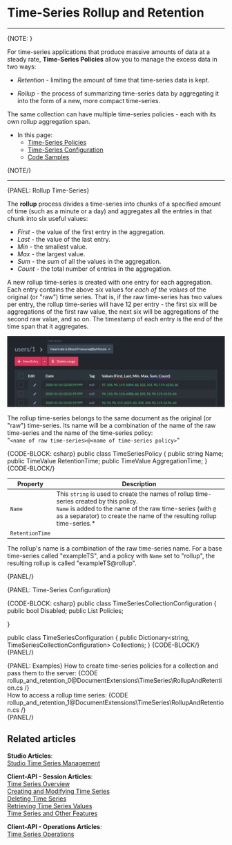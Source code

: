 ﻿# Time-Series Rollup and Retention
---

{NOTE: }

For time-series applications that produce massive amounts of data at a steady rate, 
**Time-Series Policies** allow you to manage the excess data in two ways:  

* *Retention* - limiting the amount of time that time-series data is kept.  

* *Rollup* - the process of summarizing time-series data by aggregating it into the 
form of a new, more compact time-series.  

The same collection can have multiple time-series policies - each with its own rollup 
aggregation span.  

* In this page:  
  * [Time-Series Policies]()  
  * [Time-Series Configuration]()  
  * [Code Samples]()  

{NOTE/}

---

{PANEL: Rollup Time-Series}  

The **rollup** process divides a time-series into chunks of a specified amount 
of time (such as a minute or a day) and aggregates all the entries in that 
chunk into six useful values:  

  * *First* - the value of the first entry in the aggregation.  
  * *Last* - the value of the last entry.  
  * *Min* - the smallest value.  
  * *Max* - the largest value.  
  * *Sum* - the sum of all the values in the aggregation.  
  * *Count* - the total number of entries in the aggregation.  

A new rollup time-series is created with one entry for each aggregation. Each 
entry contains the above six values for *each of the values* of the original 
(or "raw") time series. That is, if the raw time-series has two values per 
entry, the rollup time-series will have 12 per entry - the first six will be 
aggregations of the first raw value, the next six will be aggregations of the 
second raw value, and so on. The timestamp of each entry is the end of the 
time span that it aggregates.  

!["Rollup time-series entries"](images/rollup-1.png)

The rollup time-series belongs to the same document as the original (or "raw") 
time-series. Its name will be a combination of the name of the raw time-series 
and the name of the time-series policy:  
"`<name of raw time-series>@<name of time-series policy>`"  

{CODE-BLOCK: csharp}
public class TimeSeriesPolicy
{
    public string Name;
    public TimeValue RetentionTime;
    public TimeValue AggregationTime;
}
{CODE-BLOCK/}

| Property | Description |
| - | - |
| `Name` | This `string` is used to create the names of rollup time-series created by this policy.<br/>`Name` is added to the name of the raw time-series (with `@` as a separator) to create the name of the resulting rollup time-series.* |
| `RetentionTime` | 

 The rollup's name is a combination of the raw time-series name. For a base time-series called "exampleTS", and a policy with `Name` set to "rollup", the resulting rollup is called "exampleTS@rollup".

{PANEL/}

{PANEL: Time-Series Configuration}


{CODE-BLOCK: csharp}
public class TimeSeriesCollectionConfiguration
{
    public bool Disabled;
    public List<TimeSeriesPolicy> Policies;

}

public class TimeSeriesConfiguration
{
    public Dictionary<string, TimeSeriesCollectionConfiguration> Collections;
}
{CODE-BLOCK/}
{PANEL/}

{PANEL: Examples}
How to create time-series policies for a collection and pass them to the server:
{CODE rollup_and_retention_0@DocumentExtensions\TimeSeries\RollupAndRetention.cs /}  
How to access a rollup time series:
{CODE rollup_and_retention_1@DocumentExtensions\TimeSeries\RollupAndRetention.cs /}  
{PANEL/}

## Related articles
**Studio Articles**:  
[Studio Time Series Management]()  

**Client-API - Session Articles**:  
[Time Series Overview]()  
[Creating and Modifying Time Series]()  
[Deleting Time Series]()  
[Retrieving Time Series Values]()  
[Time Series and Other Features]()  

**Client-API - Operations Articles**:  
[Time Series Operations]()  
